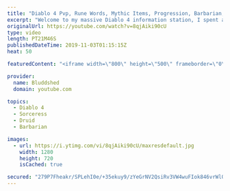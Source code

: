 ```yaml
---
title: "Diablo 4 Pvp, Rune Words, Mythic Items, Progression, Barbarian, Druid, Sorceress Blizzcon 2019"
excerpt: "Welcome to my massive Diablo 4 information station, I spent all weekend playing the demo and talking with developers, hopefully this video helps you out!"
originalUrl: https://youtube.com/watch?v=8qjAiki90cU
type: video
length: PT21M46S
publishedDateTime: 2019-11-03T01:15:15Z
heat: 50

featuredContent: "<iframe width=\"800\" height=\"500\" frameborder=\"0\" src=\"https://www.youtube.com/embed/8qjAiki90cU\" allow=\"accelerometer; autoplay; encrypted-media; gyroscope; picture-in-picture\" allowfullscreen></iframe>"

provider:
  name: Bluddshed
  domain: youtube.com

topics:
  - Diablo 4
  - Sorceress
  - Druid
  - Barbarian

images:
  - url: https://i.ytimg.com/vi/8qjAiki90cU/maxresdefault.jpg
    width: 1280
    height: 720
    isCached: true

secured: "279P7Fheakr/SPLehI0e/+35ekuy9/zYeGrNV2QsiRv3VW4wuFIok846vrWlQH/uk2dgH00fvgp/ICPtNj1NxpAsCvqbt7RzPDKAODQwqXLMDiXPHQ+3KRasdoW/ibtvds/msBbEVBJetUzBDwmrnlp+MLT/DCqCFyOrPEYOIgiFYGN9Y2hkFFnW8ml4oK8/w97HkexC95jpCRWMHrYlJnZwJK/PU/T8z9kqiMnbimgjM6L0JEfHqYH1rYMBc1bgGD04+dZAJEZ+rGPBkXoa3PbL/H2w06f5u/1YH7E+Q3YpqPS/buU4n0XGOqaB4bXaM37LhzNrIHfS6xebX2XwrUGZbEJAyMRJHdfzIm0UVa6UJTJOzEtzawW8IwenjkZQv58Afrx8FAzZVljgQTcU4x0YVr5OQiq10pZud3k/zNXIGMi62dXrZX/1JWmdJIIH;bvYwLhEtLZ451ocBziMZAA=="
---
```


